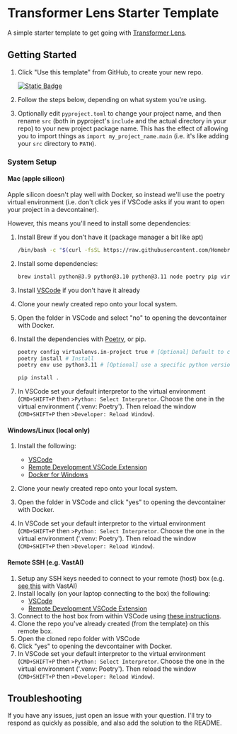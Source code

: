 # Transformer Lens Starter Template

A simple starter template to get going with [Transformer
Lens](https://github.com/neelnanda-io/TransformerLens).

## Getting Started

1. Click "Use this template" from GitHub, to create your new repo.

   [![Static
   Badge](https://img.shields.io/badge/Use%20the%20template-rgb(31%2C%20136%2C%2061)?style=for-the-badge&logo=github)
   ](https://github.com/new?template_name=transformer-lens-starter-template&template_owner=alan-cooney)

2. Follow the steps below, depending on what system you're using.
3. Optionally edit `pyproject.toml` to change your project name, and then rename `src` (both in
   pyproject's `include` and the actual directory in your repo) to your new project package name.
   This has the effect of allowing you to import things as `import my_project_name.main` (i.e. it's
   like adding your `src` directory to `PATH`).

### System Setup

#### Mac (apple silicon)

Apple silicon doesn't play well with Docker, so instead we'll use the poetry virtual environment
(i.e. don't click yes if VSCode asks if you want to open your project in a devcontainer).

However, this means you'll need to install some dependencies:

1. Install Brew if you don't have it (package manager a bit like apt)

    ```bash
    /bin/bash -c "$(curl -fsSL https://raw.githubusercontent.com/Homebrew/install/HEAD/install.sh)"
    ```

2. Install some dependencies:

   ```bash
   brew install python@3.9 python@3.10 python@3.11 node poetry pip virtualenv
   ```

3. Install [VSCode](https://code.visualstudio.com/) if you don't have it already
4. Clone your newly created repo onto your local system.
5. Open the folder in VSCode and select "no" to opening the devcontainer with Docker.
6. Install the dependencies with [Poetry](https://github.com/python-poetry/poetry), or pip.

   ```bash
   poetry config virtualenvs.in-project true # [Optional] Default to creating .venv in project dir
   poetry install # Install
   poetry env use python3.11 # [Optional] use a specific python version
   ```

   ```bash
   pip install .
   ```

7. In VSCode set your default interpretor to the virtual environment (`CMD+SHIFT+P` then `>Python:
   Select Interpretor`. Choose the one in the virtual environment ('.venv: Poetry'). Then reload the
   window (`CMD+SHIFT+P` then `>Developer: Reload Window`).

#### Windows/Linux (local only)

1. Install the following:

   - [VSCode](https://code.visualstudio.com/)
   - [Remote Development VSCode
     Extension](https://marketplace.visualstudio.com/items?itemName=ms-vscode-remote.vscode-remote-extensionpack)
   - [Docker for Windows](https://docs.docker.com/desktop/install/windows-install/)

2. Clone your newly created repo onto your local system.
3. Open the folder in VSCode and click "yes" to opening the devcontainer with Docker.
4. In VSCode set your default interpretor to the virtual environment (`CMD+SHIFT+P` then `>Python:
   Select Interpretor`. Choose the one in the virtual environment ('.venv: Poetry'). Then reload the
   window (`CMD+SHIFT+P` then `>Developer: Reload Window`).

#### Remote SSH (e.g. VastAI)

1. Setup any SSH keys needed to connect to your remote (host) box (e.g. [see
   this](https://vast.ai/faq#SSH) with VastAI)
2. Install locally (on your laptop connecting to the box) the following:
   - [VSCode](https://code.visualstudio.com/)
   - [Remote Development VSCode
     Extension](https://marketplace.visualstudio.com/items?itemName=ms-vscode-remote.vscode-remote-extensionpack)
3. Connect to the host box from within VSCode using [these
   instructions](https://code.visualstudio.com/docs/remote/ssh-tutorial#_connect-using-ssh).
4. Clone the repo you've already created (from the template) on this remote box.
5. Open the cloned repo folder with VSCode
6. Click "yes" to opening the devcontainer with Docker.
7. In VSCode set your default interpretor to the virtual environment (`CMD+SHIFT+P` then `>Python:
   Select Interpretor`. Choose the one in the virtual environment ('.venv: Poetry'). Then reload the
   window (`CMD+SHIFT+P` then `>Developer: Reload Window`).

## Troubleshooting

If you have any issues, just open an issue with your question. I'll try to respond as quickly as
possible, and also add the solution to the README.
